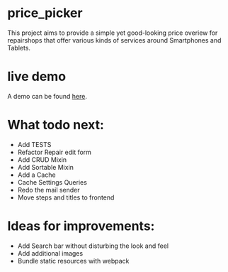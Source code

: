 # price_picker
This project aims to provide a simple yet good-looking price overiew for repairshops that offer various kinds of services around Smartphones and Tablets.

# live demo
A demo can be found [here](http://pricepicker.scalingo.io).


# What todo next:
- Add TESTS
- Refactor Repair edit form
- Add CRUD Mixin
- Add Sortable Mixin
- Add a Cache
- Cache Settings Queries
- Redo the mail sender
- Move steps and titles to frontend

# Ideas for improvements:
- Add Search bar without disturbing the look and feel
- Add additional images
- Bundle static resources with webpack